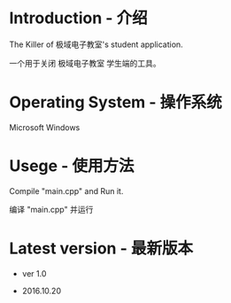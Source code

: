 # Introduction - 介绍

The Killer of 极域电子教室's student application.

一个用于关闭 极域电子教室 学生端的工具。


# Operating System - 操作系统

Microsoft Windows


# Usege - 使用方法

Compile "main.cpp" and Run it.

编译 "main.cpp" 并运行


# Latest version - 最新版本

- ver 1.0

- 2016.10.20
